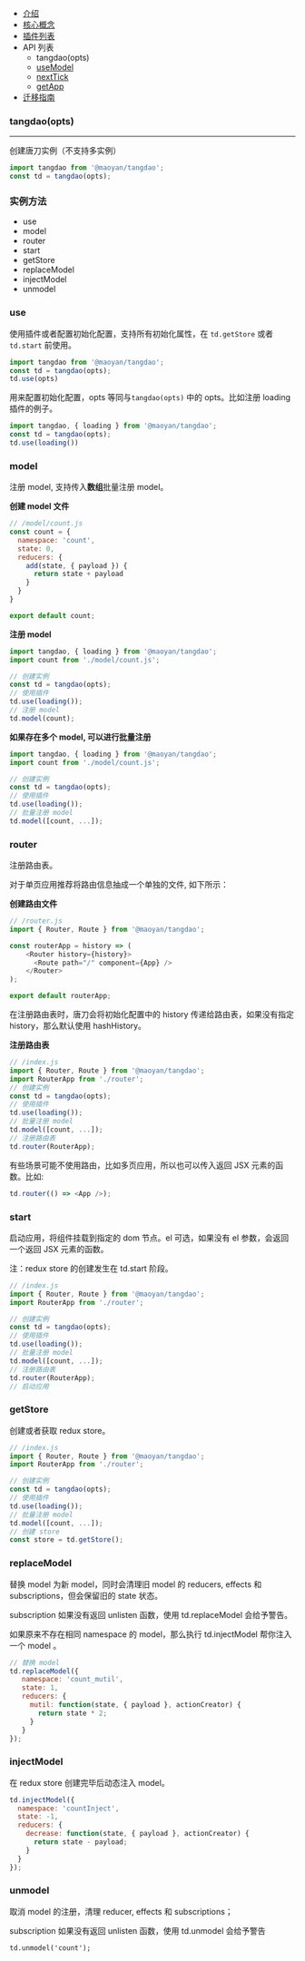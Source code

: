 - [介绍](https://maoyantech.github.io/tangdao/introduction/index)
- [核心概念](https://maoyantech.github.io/core-concepts/index)
- [插件列表](https://maoyantech.github.io/tangdao/plugins/index)
- API 列表
  - tangdao(opts)
  - [useModel](https://maoyantech.github.io/tangdao/api-reference/use-model)
  - [nextTick](https://maoyantech.github.io/tangdao/api-reference/next-tick)
  - [getApp](https://maoyantech.github.io/tangdao/api-reference/get-app)
- [迁移指南](https://maoyantech.github.io/tangdao/migration-guide/index)

### tangdao(opts)

---

创建唐刀实例（不支持多实例）

```javascript
import tangdao from '@maoyan/tangdao';
const td = tangdao(opts);
```

### 实例方法

- use
- model
- router
- start
- getStore
- replaceModel
- injectModel
- unmodel

### use

使用插件或者配置初始化配置，支持所有初始化属性，在 ``td.getStore`` 或者 ``td.start`` 前使用。

```javascript
import tangdao from '@maoyan/tangdao';
const td = tangdao(opts);
td.use(opts)
```

用来配置初始化配置，opts 等同与``tangdao(opts)`` 中的 opts。比如注册 loading 插件的例子。

```javascript
import tangdao, { loading } from '@maoyan/tangdao';
const td = tangdao(opts);
td.use(loading())
```

### model

注册 model, 支持传入**数组**批量注册 model。

**创建 model 文件**

```javascript
// /model/count.js
const count = {
  namespace: 'count',
  state: 0,
  reducers: {
    add(state, { payload }) {
      return state + payload
    }
  }
}

export default count;
```

**注册 model**

```javascript
import tangdao, { loading } from '@maoyan/tangdao';
import count from './model/count.js';

// 创建实例
const td = tangdao(opts);
// 使用插件
td.use(loading());
// 注册 model
td.model(count);
```

**如果存在多个 model, 可以进行批量注册**

```javascript
import tangdao, { loading } from '@maoyan/tangdao';
import count from './model/count.js';

// 创建实例
const td = tangdao(opts);
// 使用插件
td.use(loading());
// 批量注册 model
td.model([count, ...]);
```

### router

注册路由表。

对于单页应用推荐将路由信息抽成一个单独的文件, 如下所示：

**创建路由文件**

```javascript
// /router.js
import { Router, Route } from '@maoyan/tangdao';

const routerApp = history => (
    <Router history={history}>
      <Route path="/" component={App} />
    </Router>
);

export default routerApp;
```

在注册路由表时，唐刀会将初始化配置中的 history 传递给路由表，如果没有指定 history，那么默认使用 hashHistory。

**注册路由表**

```javascript
// /index.js
import { Router, Route } from '@maoyan/tangdao';
import RouterApp from './router';
// 创建实例
const td = tangdao(opts);
// 使用插件
td.use(loading());
// 批量注册 model
td.model([count, ...]);
// 注册路由表
td.router(RouterApp);
```

有些场景可能不使用路由，比如多页应用，所以也可以传入返回 JSX 元素的函数。比如:

```javascript
td.router(() => <App />);
```

### start

启动应用，将组件挂载到指定的 dom 节点。el 可选，如果没有 el 参数，会返回一个返回 JSX 元素的函数。

注：redux store 的创建发生在 td.start 阶段。

```javascript
// /index.js
import { Router, Route } from '@maoyan/tangdao';
import RouterApp from './router';

// 创建实例
const td = tangdao(opts);
// 使用插件
td.use(loading());
// 批量注册 model
td.model([count, ...]);
// 注册路由表
td.router(RouterApp);
// 启动应用
```

### getStore

创建或者获取 redux store。

```javascript
// /index.js
import { Router, Route } from '@maoyan/tangdao';
import RouterApp from './router';

// 创建实例
const td = tangdao(opts);
// 使用插件
td.use(loading());
// 批量注册 model
td.model([count, ...]);
// 创建 store
const store = td.getStore();
```



### replaceModel

替换 model 为新 model，同时会清理旧 model 的 reducers, effects 和 subscriptions，但会保留旧的 state 状态。  

subscription 如果没有返回 unlisten 函数，使用 td.replaceModel 会给予警告。

如果原来不存在相同 namespace 的 model，那么执行 td.injectModel 帮你注入一个 model 。

```javascript
// 替换 model
td.replaceModel({
   namespace: 'count_mutil',
   state: 1,
   reducers: {
     mutil: function(state, { payload }, actionCreator) {
       return state * 2;
     }
   }
});
```

### injectModel

在 redux store 创建完毕后动态注入 model。

```javascript
td.injectModel({
  namespace: 'countInject',
  state: -1,
  reducers: {
    decrease: function(state, { payload }, actionCreator) {
      return state - payload;
    }
  }
});
```

### unmodel

取消 model 的注册，清理 reducer, effects 和 subscriptions；

subscription 如果没有返回 unlisten 函数，使用 td.unmodel 会给予警告

```
td.unmodel('count');
```
